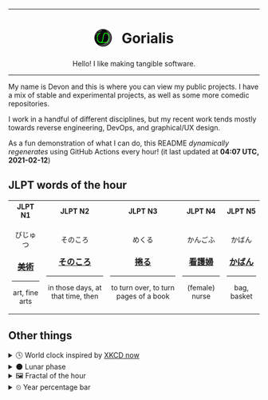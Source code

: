 ***

<h1 align="center">
<sub>
    <img src="readme/resources/avatar.png" height="36">
</sub>
&nbsp;
Gorialis
</h1>
<p align="center">
Hello! I like making tangible software.
</p>

***

My name is Devon and this is where you can view my public projects. I have a mix of stable and experimental projects, as well as some more comedic repositories.

I work in a handful of different disciplines, but my recent work tends mostly towards reverse engineering, DevOps, and graphical/UX design.

As a fun demonstration of what I can do, this README *dynamically regenerates* using GitHub Actions every hour! (it last updated at **04:07 UTC, 2021-02-12**)

<h2>JLPT words of the hour</h2>
<table>
    <tr>
        <th>JLPT N1</th>
        <th>JLPT N2</th>
        <th>JLPT N3</th>
        <th>JLPT N4</th>
        <th>JLPT N5</th>
    </tr>
    <tr>
        <td>
            <p align="center">びじゅつ</p>
            <h3 align="center"><b><a href="https://jisho.org/search/%E7%BE%8E%E8%A1%93">美術</a></b></h3>
            <hr>
            <p align="center">art,<wbr> fine arts</p>
        </td>
        <td>
            <p align="center">そのころ</p>
            <h3 align="center"><b><a href="https://jisho.org/search/%E3%81%9D%E3%81%AE%E3%81%93%E3%82%8D">そのころ</a></b></h3>
            <hr>
            <p align="center">in those days,<wbr> at that time,<wbr> then</p>
        </td>
        <td>
            <p align="center">めくる</p>
            <h3 align="center"><b><a href="https://jisho.org/search/%E6%8D%B2%E3%82%8B">捲る</a></b></h3>
            <hr>
            <p align="center">to turn over,<wbr> to turn pages of a book</p>
        </td>
        <td>
            <p align="center">かんごふ</p>
            <h3 align="center"><b><a href="https://jisho.org/search/%E7%9C%8B%E8%AD%B7%E5%A9%A6">看護婦</a></b></h3>
            <hr>
            <p align="center">(female) nurse</p>
        </td>
        <td>
            <p align="center">かばん</p>
            <h3 align="center"><b><a href="https://jisho.org/search/%E3%81%8B%E3%81%B0%E3%82%93">かばん</a></b></h3>
            <hr>
            <p align="center">bag,<wbr> basket</p>
        </td>
    </tr>
</table>

<h2>Other things</h2>
<details>
<summary>🕓  World clock inspired by <a href="https://xkcd.com/now">XKCD now</a></summary>

> <img src="generated/now.png" width="512">

</details>
<details>
<summary>🌑 Lunar phase</summary>

The moon is approximately 3.51% through its phase (New Moon).

</details>
<details>
<summary>&#x1f5bc; Fractal of the hour</summary>

> <img src="generated/fractal.png" width="512">

</details>
<details>
<summary>&#x23f2; Year percentage bar</summary>
<pre><code>2021 [██▁▁▁▁▁▁▁▁▁▁▁▁▁▁▁▁▁▁] 11.55%</code></pre>
</details>
